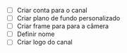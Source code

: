 
- [ ] Criar conta para o canal
- [ ] Criar plano de fundo personalizado
- [ ] Criar frame para para a câmera
- [ ] Definir nome
- [ ] Criar logo do canal